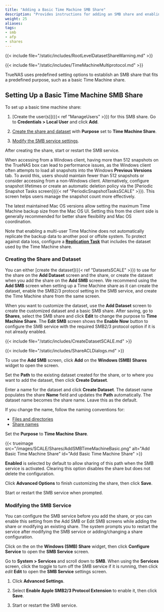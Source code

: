 ```yaml
---
title: "Adding a Basic Time Machine SMB Share"
description: "Provides instructions for adding an SMB share and enabling basic Time Machine."
weight: 25
aliases:
tags:
- smb
- afp
- shares
---
```



{{< include file="/static/includes/RootLevelDatasetShareWarning.md" >}}

{{< include file="/static/includes/TimeMachineMultiprotocol.md" >}}

TrueNAS uses predefined setting options to establish an SMB share that fits a predefined purpose, such as a basic Time Machine share.

## Setting Up a Basic Time Machine SMB Share


To set up a basic time machine share:

1. [Create the user(s)]({{< ref "ManageUsers" >}}) for this SMB share.
   Go to **Credentials > Local User** and click **Add**.

2. [Create the share and dataset](#creating-the-share-and-dataset) with **Purpose** set to **Time Machine Share**.

3. [Modify the SMB service settings](#modifying-the-smb-service).

After creating the share, start or restart the SMB service.

When accessing from a Windows client, having more than 512 snapshots on the TrueNAS box can lead to performance issues, as the Windows client often attempts to load all snapshots into the Windows **Previous Versions** tab.
To avoid this, users should maintain fewer than 512 snapshots or consider accessing from a non-Windows client.
Alternatively, configure snapshot lifetimes or create an automatic deletion policy via the [Periodic Snapshot Tasks screen]({{< ref "PeriodicSnapshotTasksSCALE" >}}). This screen helps users manage the snapshot count more effectively.

The latest maintained Mac OS versions allow setting the maximum Time Machine backup size from the Mac OS UI.
Setting this from the client side is generally recommended for better share flexibility and Mac OS coordination.

Note that enabling a multi-user Time Machine does not automatically replicate the backup data to another pool or offsite system. To protect against data loss, configure a **[Replication Task](https://www.truenas.com/docs/scale/scaletutorials/dataprotection/replication/)** that includes the dataset used by the Time Machine share.

### Creating the Share and Dataset

You can either [create the dataset]({{< ref "DatasetsSCALE" >}}) to use for the share on the **Add Dataset** screen and the share, or create the dataset when you add the share on the **Add SMB** screen.
We recommend using the **Add SMB** screen when setting up a Time Machine share as it can create the dataset, enable the SMB2/3 protocol setting in the SMB service, and create the Time Machine share from the same screen.

When you want to customize the dataset, use the **Add Dataset** screen to create the customized dataset and a basic SMB share.
After saving, go to **Shares**, select the SMB share and click **Edit** to change the purpose to **Time Machine Share**.
The **Edit SMB** screen shows the **Enable Now** button to configure the SMB service with the required SMB2/3 protocol option if it is not already enabled.

{{< include file="/static/includes/CreateDatasetSCALE.md" >}}

{{< include file="/static/includes/ShareACLDialogs.md" >}}

To use the **Add SMB** screen, click **Add** on the **Windows (SMB) Shares** widget to open the screen.

Set the **Path** to the existing dataset created for the share, or to where you want to add the dataset, then click **Create Dataset**.

Enter a name for the dataset and click **Create Dataset**.
The dataset name populates the share **Name** field and updates the **Path** automatically.
The dataset name becomes the share name.
Leave this as the default.

If you change the name, follow the naming conventions for:
* [Files and directories](https://learn.microsoft.com/en-us/windows/win32/fileio/naming-a-file#naming-conventions)
* [Share names](https://learn.microsoft.com/en-us/openspecs/windows_protocols/ms-fscc/dc9978d7-6299-4c5a-a22d-a039cdc716ea)

Set the **Purpose** to **Time Machine Share**.

{{< trueimage src="/images/SCALE/Shares/AddSMBTimeMachineBasic.png" alt="Add Basic Time Machine Share" id="Add Basic Time Machine Share" >}}

**Enabled** is selected by default to allow sharing of this path when the SMB service is activated.
Clearing this option disables the share but does not delete the configuration.

Click **Advanced Options** to finish customizing the share, then click **Save**.

Start or restart the SMB service when prompted.

### Modifying the SMB Service

You can configure the SMB service before you add the share, or you can enable this setting from the Add SMB or Edit SMB screens while adding the share or modifying an existing share. The system prompts you to restart the service after modifying the SMB service or adding/changing a share configuration.

Click on the <i class="fa fa-ellipsis-v" aria-hidden="true" title="Options"></i> on the **Windows (SMB) Share** widget, then click **Configure Service** to open the **SMB Service** screen.

Go to **System > Services** and scroll down to **SMB**.
When using the **Services** screen, click the toggle to turn off the SMB service if it is running, then click <i class="material-icons" aria-hidden="true" title="Configure">edit</i> **Edit** to open the **SMB Service** settings screen.

1. Click **Advanced Settings**.

2. Select **Enable Apple SMB2/3 Protocol Extension** to enable it, then click **Save**.

3. Start or restart the SMB service.
